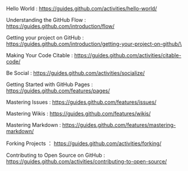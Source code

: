 Hello World : https://guides.github.com/activities/hello-world/

Understanding the GitHub Flow : https://guides.github.com/introduction/flow/


Getting your project on GitHub : https://guides.github.com/introduction/getting-your-project-on-github/\

Making Your Code Citable : https://guides.github.com/activities/citable-code/


Be Social : https://guides.github.com/activities/socialize/

Getting Started with GitHub Pages : https://guides.github.com/features/pages/


Mastering Issues : https://guides.github.com/features/issues/

Mastering Wikis : https://guides.github.com/features/wikis/

Mastering Markdown : https://guides.github.com/features/mastering-markdown/


Forking Projects ： https://guides.github.com/activities/forking/

Contributing to Open Source on GitHub : https://guides.github.com/activities/contributing-to-open-source/
